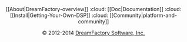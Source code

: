 <div align="center">
[[About|DreamFactory-overview]]   :cloud:   [[Doc|Documentation]]   :cloud:   [[Install|Getting-Your-Own-DSP]]   :cloud:   [[Community|platform-and-community]]
</div>

<p align="center">
&copy; 2012-2014 <a href="https://www.dreamfactory.com/" target="_blank">DreamFactory Software, Inc.</a>
</p>

[dfcom]: https://www.dreamfactory.com/  "DreamFactory.com"